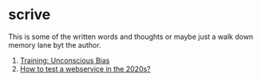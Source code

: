 # scrive
This is some of the written words and thoughts or maybe just a walk down memory lane byt the author.

1. [Training: Unconscious Bias](UnconsciousBias.md)
2. [How to test a webservice in the 2020s?](WebtestingIn20s.md)
